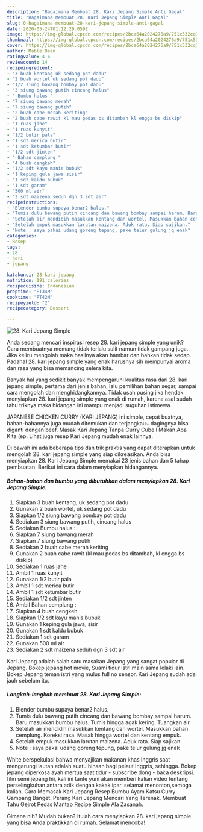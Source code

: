 ```yaml
---
description: "Bagaimana Membuat 28. Kari Jepang Simple Anti Gagal"
title: "Bagaimana Membuat 28. Kari Jepang Simple Anti Gagal"
slug: 0-bagaimana-membuat-28-kari-jepang-simple-anti-gagal
date: 2020-05-24T01:12:29.059Z
image: https://img-global.cpcdn.com/recipes/2bca64a2024276a9/751x532cq70/28-kari-jepang-simple-foto-resep-utama.jpg
thumbnail: https://img-global.cpcdn.com/recipes/2bca64a2024276a9/751x532cq70/28-kari-jepang-simple-foto-resep-utama.jpg
cover: https://img-global.cpcdn.com/recipes/2bca64a2024276a9/751x532cq70/28-kari-jepang-simple-foto-resep-utama.jpg
author: Mable Dean
ratingvalue: 4.6
reviewcount: 14
recipeingredient:
- "3 buah kentang uk sedang pot dadu"
- "2 buah wortel uk sedang pot dadu"
- "1/2 siung bawang bombay pot dadu"
- "3 siung bawang putih cincang halus"
- " Bumbu halus "
- "7 siung bawang merah"
- "7 siung bawang putih"
- "2 buah cabe merah keriting"
- "2 buah cabe rawit kl mau pedas bs ditambah kl engga bs diskip"
- "1 ruas jahe"
- "1 ruas kunyit"
- "1/2 butir pala"
- "1 sdt merica butir"
- "1 sdt ketumbar butir"
- "1/2 sdt jinten"
- " Bahan cemplung "
- "4 buah cengkeh"
- "1/2 sdt kayu manis bubuk"
- "1 keping gula jawa sisir"
- "1 sdt kaldu bubuk"
- "1 sdt garam"
- "500 ml air"
- "2 sdt maizena seduh dgn 3 sdt air"
recipeinstructions:
- "Blender bumbu supaya benar2 halus."
- "Tumis dulu bawang putih cincang dan bawang bombay sampai harum. Baru masukkan bumbu halus. Tumis hingga agak kering. Tuangkan air."
- "Setelah air mendidih masukkan kentang dan wortel. Masukkan bahan cemplung. Koreksi rasa. Masak hingga wortel dan kentang empuk."
- "Setelah empuk masukkan larutan maizena. Aduk rata. Siap sajikan."
- "Note : saya pakai udang goreng tepung, pake telur gulung jg enak"
categories:
- Resep
tags:
- 28
- kari
- jepang

katakunci: 28 kari jepang 
nutrition: 191 calories
recipecuisine: Indonesian
preptime: "PT34M"
cooktime: "PT42M"
recipeyield: "2"
recipecategory: Dessert

---
```



![28. Kari Jepang Simple](https://img-global.cpcdn.com/recipes/2bca64a2024276a9/751x532cq70/28-kari-jepang-simple-foto-resep-utama.jpg)

Anda sedang mencari inspirasi resep 28. kari jepang simple yang unik? Cara membuatnya memang tidak terlalu sulit namun tidak gampang juga. Jika keliru mengolah maka hasilnya akan hambar dan bahkan tidak sedap. Padahal 28. kari jepang simple yang enak harusnya sih mempunyai aroma dan rasa yang bisa memancing selera kita.

Banyak hal yang sedikit banyak mempengaruhi kualitas rasa dari 28. kari jepang simple, pertama dari jenis bahan, lalu pemilihan bahan segar, sampai cara mengolah dan menghidangkannya. Tidak usah pusing jika hendak menyiapkan 28. kari jepang simple yang enak di rumah, karena asal sudah tahu triknya maka hidangan ini mampu menjadi suguhan istimewa.

JAPANESE CHICKEN CURRY (KARI JEPANG) ini simple, cepat buatnya, bahan-bahannya juga mudah ditemukan dan terjangkau~ dagingnya bisa diganti dengan beef. Masak Kari Jepang Tanpa Curry Cube l Makan Apa Kita (ep. Lihat juga resep Kari Jepang mudah enak lainnya.


Di bawah ini ada beberapa tips dan trik praktis yang dapat diterapkan untuk mengolah 28. kari jepang simple yang siap dikreasikan. Anda bisa menyiapkan 28. Kari Jepang Simple memakai 23 jenis bahan dan 5 tahap pembuatan. Berikut ini cara dalam menyiapkan hidangannya.

<!--inarticleads1-->

##### Bahan-bahan dan bumbu yang dibutuhkan dalam menyiapkan 28. Kari Jepang Simple:

1. Siapkan 3 buah kentang, uk sedang pot dadu
1. Gunakan 2 buah wortel, uk sedang pot dadu
1. Siapkan 1/2 siung bawang bombay pot dadu
1. Sediakan 3 siung bawang putih, cincang halus
1. Sediakan  Bumbu halus :
1. Siapkan 7 siung bawang merah
1. Siapkan 7 siung bawang putih
1. Sediakan 2 buah cabe merah keriting
1. Gunakan 2 buah cabe rawit (kl mau pedas bs ditambah, kl engga bs diskip)
1. Sediakan 1 ruas jahe
1. Ambil 1 ruas kunyit
1. Gunakan 1/2 butir pala
1. Ambil 1 sdt merica butir
1. Ambil 1 sdt ketumbar butir
1. Sediakan 1/2 sdt jinten
1. Ambil  Bahan cemplung :
1. Siapkan 4 buah cengkeh
1. Siapkan 1/2 sdt kayu manis bubuk
1. Gunakan 1 keping gula jawa, sisir
1. Gunakan 1 sdt kaldu bubuk
1. Sediakan 1 sdt garam
1. Gunakan 500 ml air
1. Sediakan 2 sdt maizena seduh dgn 3 sdt air


Kari Jepang adalah salah satu masakan Jepang yang sangat popular di Jepang. Bokep jepang hot movie, Suami tidur istri main sama lelaki lain. Bokep Jepang teman istri yang mulus full no sensor. Kari Jepang sudah ada jauh sebelum itu. 

<!--inarticleads2-->

##### Langkah-langkah membuat 28. Kari Jepang Simple:

1. Blender bumbu supaya benar2 halus.
1. Tumis dulu bawang putih cincang dan bawang bombay sampai harum. Baru masukkan bumbu halus. Tumis hingga agak kering. Tuangkan air.
1. Setelah air mendidih masukkan kentang dan wortel. Masukkan bahan cemplung. Koreksi rasa. Masak hingga wortel dan kentang empuk.
1. Setelah empuk masukkan larutan maizena. Aduk rata. Siap sajikan.
1. Note : saya pakai udang goreng tepung, pake telur gulung jg enak


White berspekulasi bahwa menyajikan makanan khas Inggris saat mengarungi lautan adalah suatu hinaan bagi pelaut Inggris, sehingga. Bokep jepang diperkosa ayah mertua saat tidur - subscribe dong - baca deskripsi. film semi jepang hii, kali ini tante yuni akan memberi kalian video tentang perselingkuhan antara adik dengan kakak ipar. selamat menonton,semoga kalian. Cara Memasak Kari Jepang Resep Bumbu Ayam Katsu Curry Gampang Banget. Perang Kari Jepang Mencari Yang Terenak. Membuat Tahu Gejrot Pedas Mantap Recipe Simple Ala Zasanah. 

Gimana nih? Mudah bukan? Itulah cara menyiapkan 28. kari jepang simple yang bisa Anda praktikkan di rumah. Selamat mencoba!

